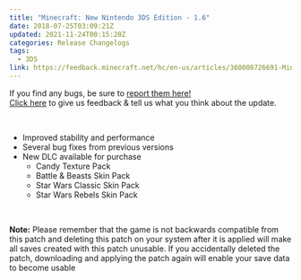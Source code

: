 ```yaml
---
title: "Minecraft: New Nintendo 3DS Edition - 1.6"
date: 2018-07-25T03:09:21Z
updated: 2021-11-24T00:15:20Z
categories: Release Changelogs
tags:
  - 3DS
link: https://feedback.minecraft.net/hc/en-us/articles/360008726691-Minecraft-New-Nintendo-3DS-Edition-1-6
---
```


If you find any bugs, be sure to [report them here!](http://bugs.mojang.com/)\
[Click here](http://feedback.minecraft.net/) to give us feedback & tell us what you think about the update. 

 

-   Improved stability and performance
-   Several bug fixes from previous versions
-   New DLC available for purchase
    -   Candy Texture Pack
    -   Battle & Beasts Skin Pack
    -   Star Wars Classic Skin Pack
    -   Star Wars Rebels Skin Pack

 

**Note:** Please remember that the game is not backwards compatible from this patch and deleting this patch on your system after it is applied will make all saves created with this patch unusable. If you accidentally deleted the patch, downloading and applying the patch again will enable your save data to become usable
